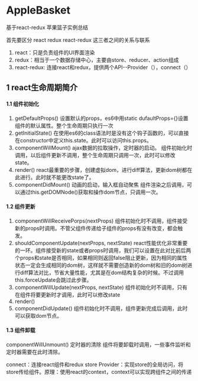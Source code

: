 # AppleBasket
基于react-redux 苹果篮子实例总结

首先要区分 react redux react-redux 这三者之间的关系与联系
1. react：只是负责组件的UI界面渲染
2. redux：相当于一个数据存储中心，主要由store、reducer、action组成
3. react-redux: 连接react和redux，提供两个API--Provider（），connect（）

## 1 react生命周期简介

#### 1.1 组件初始化
1. getDefaultProps()
设置默认的props，es6中用static dufaultProps={}设置组件的默认属性。整个生命周期只执行一次
2. getInitialState()
在使用es6的class语法时是没有这个钩子函数的，可以直接在constructor中定义this.state。此时可以访问this.props。
3. componentWillMount() 
ajax数据的拉取操作，定时器的启动。
组件初始化时调用，以后组件更新不调用，整个生命周期只调用一次，此时可以修改state。
4. render()
react最重要的步骤，创建虚拟dom，进行diff算法，更新dom树都在此进行。此时就不能更改state了。
5. componentDidMount() 动画的启动，输入框自动聚焦
组件渲染之后调用，可以通过this.getDOMNode()获取和操作dom节点，只调用一次。

#### 1.2 组件更新
1. componentWillReceivePorps(nextProps)
组件初始化时不调用，组件接受新的props时调用。不管父组件传递给子组件的props有没有改变，都会触发。
2. shouldComponentUpdate(nextProps, nextState)
react性能优化非常重要的一环。组件接受新的state或者props时调用，我们可以设置在此对比前后两个props和state是否相同，如果相同则返回false阻止更新，因为相同的属性状态一定会生成相同的dom树，这样就不需要创造新的dom树和旧的dom树进行diff算法对比，节省大量性能，尤其是在dom结构复杂的时候。不过调用this.forceUpdate会跳过此步骤。
3. componentWillUpdate(nextProps, nextState)
组件初始化时不调用，只有在组件将要更新时才调用，此时可以修改state
4. render()
5. componentDidUpdate()
组件初始化时不调用，组件更新完成后调用，此时可以获取dom节点。

#### 1.3 组件卸载
componentWillUnmount() 定时器的清除
组件将要卸载时调用，一些事件监听和定时器需要在此时清除。
  
connect：连接react组件和redux store
Provider：实现store的全局访问，将store传给组件。原理：使用react的context，context可以实现跨组件之间的传递